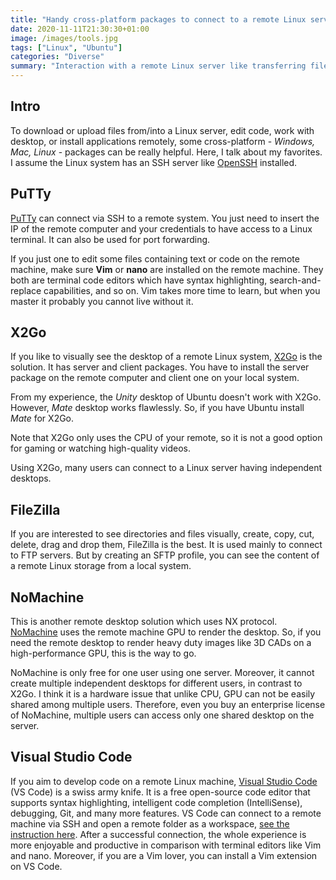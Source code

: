 ```yaml
---
title: "Handy cross-platform packages to connect to a remote Linux server"
date: 2020-11-11T21:30:30+01:00
image: /images/tools.jpg
tags: ["Linux", "Ubuntu"]
categories: "Diverse"
summary: "Interaction with a remote Linux server like transferring files, editing code, or accessing the remote desktop can be much easier with these free cross-platform packages."
---
```


## Intro

To download or upload files from/into a Linux server, edit code, work with desktop, or install applications remotely, some cross-platform - *Windows, Mac, Linux* - packages can be really helpful. Here, I talk about my favorites. I assume the Linux system has an SSH server like [OpenSSH](https://www.openssh.com/) installed.


## PuTTy

[PuTTy](https://www.chiark.greenend.org.uk/~sgtatham/putty/latest.html) can connect via SSH to a remote system. You just need to insert the IP of the remote computer and your credentials to have access to a Linux terminal. It can also be used for port forwarding. 

If you just one to edit some files containing text or code on the remote machine, make sure **Vim** or **nano** are installed on the remote machine. They both are terminal code editors which have syntax highlighting, search-and-replace capabilities, and so on. Vim takes more time to learn, but when you master it probably you cannot live without it. 


## X2Go 

If you like to visually see the desktop of a remote Linux system, [X2Go](https://wiki.x2go.org/doku.php) is the solution. It has server and client packages. You have to install the server package on the remote computer and client one on your local system. 

From my experience, the *Unity* desktop of Ubuntu doesn't work with X2Go. However, *Mate* desktop works flawlessly. So, if you have Ubuntu install *Mate* for X2Go.

Note that X2Go only uses the CPU of your remote, so it is not a good option for gaming or watching high-quality videos.

Using X2Go, many users can connect to a Linux server having independent desktops.



## FileZilla

If you are interested to see directories and files visually, create, copy, cut, delete, drag and drop them, FileZilla is the best. It is used mainly to connect to FTP servers. But by creating an SFTP profile, you can see the content of a remote Linux storage from a local system.

## NoMachine

This is another remote desktop solution which uses NX protocol. [NoMachine](https://www.nomachine.com/) uses the remote machine GPU to render the desktop. So, if you need the remote desktop to render heavy duty images like 3D CADs on a high-performance GPU, this is the way to go. 

NoMachine is only free for one user using one server. Moreover, it cannot create multiple independent desktops for different users, in contrast to X2Go. I think it is a hardware issue that unlike CPU, GPU can not be easily shared among multiple users. Therefore, even you buy an enterprise license of NoMachine, multiple users can access only one shared desktop on the server.


## Visual Studio Code

If you aim to develop code on a remote Linux machine, [Visual Studio Code](https://code.visualstudio.com/) (VS Code) is a swiss army knife. It is a free open-source code editor that supports syntax highlighting, intelligent code completion (IntelliSense), debugging, Git, and many more features. VS Code can connect to a remote machine via SSH and open a remote folder as a workspace, [see the instruction here](https://code.visualstudio.com/docs/remote/ssh#_connect-to-a-remote-host). After a successful connection, the whole experience is  more enjoyable and productive in comparison with terminal editors like Vim and nano. Moreover, if you are a Vim lover, you can install a Vim extension on VS Code.





